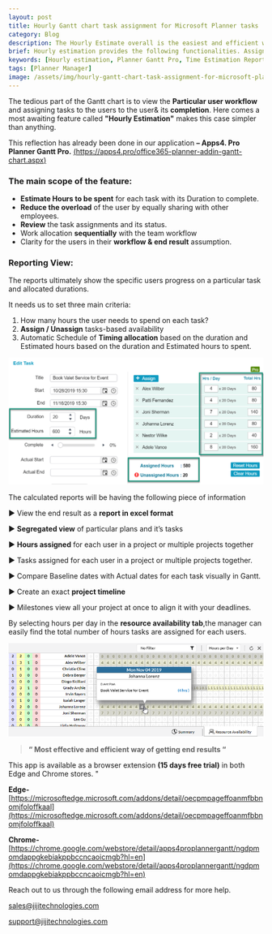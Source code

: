 ```yaml
---
layout: post
title: Hourly Gantt chart task assignment for Microsoft Planner tasks
category: Blog
description: The Hourly Estimate overall is the easiest and efficient way for the manager to keep the project in control and on track. Now you can able to view detailed plans allocate with hourly estimate and resourcing.
brief: Hourly estimation provides the following functionalities. Assign and Unassign members for the task. Detailed information on the task and assigned resources. Hours assigned for each user in a project or multiple projects together.
keywords: [Hourly estimation, Planner Gantt Pro, Time Estimation Report, Planner Task Gantt Chart, Task Assignment]
tags: [Planner Manager]
image: /assets/img/hourly-gantt-chart-task-assignment-for-microsoft-planner-tasks/banner-hourly-chart-gantt-main.png
---
```


The tedious part of the Gantt chart is to view the **Particular user
workflow** and assigning tasks to the users to the user& its
**completion**. Here comes a most awaiting feature called **"Hourly
Estimation"** makes this case simpler than anything.

This reflection has already been done in our application **– Apps4. Pro
Planner Gantt Pro.** 
[(https://apps4.pro/office365-planner-addin-gantt-chart.aspx)](https://apps4.pro/office365-planner-addin-gantt-chart.aspx)

### **The main scope of the feature:**

-   **Estimate Hours to be spent** for each task with its Duration to
    complete.
-   **Reduce the overload** of the user by equally sharing with other
    employees.
-   **Review** the task assignments and its status.
-   Work allocation **sequentially** with the team workflow
-   Clarity for the users in their **workflow & end result** assumption.

### **Reporting View:**

The reports ultimately show the specific users progress on a particular
task and allocated durations.

It needs us to set three main criteria:

1.  How many hours the user needs to spend on each task?
2.  **Assign / Unassign** tasks-based availability
3.  Automatic Schedule of **Timing allocation** based on the duration
    and Estimated hours based on the duration and Estimated hours to
    spent.

![](/assets/img/hourly-gantt-chart-task-assignment-for-microsoft-planner-tasks/gannt-pro.png)

The calculated reports will be having the following piece of information

   ▶ View the end result as a **report in excel format**
   
   ▶ **Segregated view** of particular plans and it’s tasks
   
   ▶ **Hours assigned** for each user in a project or multiple projects
    together
    
   ▶ Tasks assigned for each user in a project or multiple projects
    together.
    
   ▶ Compare Baseline dates with Actual dates for each task visually in
    Gantt.
    
   ▶ Create an exact **project timeline**
   
   ▶ Milestones view all your project at once to align it with your
    deadlines.

By selecting hours per day in the **resource availability tab**,the
manager can easily find the total number of hours tasks are assigned for
each users.

![](/assets/img/hourly-gantt-chart-task-assignment-for-microsoft-planner-tasks/resource-allocate.png)

> **“ Most effective and efficient way of getting end results “**

This app is available as a browser extension **(15 days free trial)** in
both Edge and Chrome stores. "

**Edge-**
[https://microsoftedge.microsoft.com/addons/detail/oecpmpageffoanmfbbnomjfoloffkaal](https://microsoftedge.microsoft.com/addons/detail/oecpmpageffoanmfbbnomjfoloffkaal)

**Chrome-**[https://chrome.google.com/webstore/detail/apps4proplannergantt/ngdpmomdappgkebiakppbccncaoicmgb?hl=en](https://chrome.google.com/webstore/detail/apps4proplannergantt/ngdpmomdappgkebiakppbccncaoicmgb?hl=en)

Reach out to us through the following email address for more help.

[sales@jijitechnologies.com](mailto:sales@jijitechnologies.com)

 [support@jijitechnologies.com](mailto:support@jijitechnologies.com)
